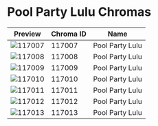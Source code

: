 # Pool Party Lulu Chromas



| Preview | Chroma ID | Name |
|---------|-----------|------|
| ![117007](https://raw.communitydragon.org/latest/plugins/rcp-be-lol-game-data/global/default/v1/champion-chroma-images/117/117007.png) | 117007 | Pool Party Lulu |
| ![117008](https://raw.communitydragon.org/latest/plugins/rcp-be-lol-game-data/global/default/v1/champion-chroma-images/117/117008.png) | 117008 | Pool Party Lulu |
| ![117009](https://raw.communitydragon.org/latest/plugins/rcp-be-lol-game-data/global/default/v1/champion-chroma-images/117/117009.png) | 117009 | Pool Party Lulu |
| ![117010](https://raw.communitydragon.org/latest/plugins/rcp-be-lol-game-data/global/default/v1/champion-chroma-images/117/117010.png) | 117010 | Pool Party Lulu |
| ![117011](https://raw.communitydragon.org/latest/plugins/rcp-be-lol-game-data/global/default/v1/champion-chroma-images/117/117011.png) | 117011 | Pool Party Lulu |
| ![117012](https://raw.communitydragon.org/latest/plugins/rcp-be-lol-game-data/global/default/v1/champion-chroma-images/117/117012.png) | 117012 | Pool Party Lulu |
| ![117013](https://raw.communitydragon.org/latest/plugins/rcp-be-lol-game-data/global/default/v1/champion-chroma-images/117/117013.png) | 117013 | Pool Party Lulu |
